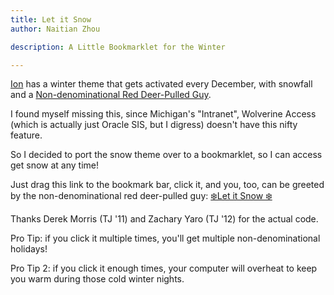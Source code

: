 ```yaml
---
title: Let it Snow
author: Naitian Zhou

description: A Little Bookmarklet for the Winter

---
```


[Ion](https://ion.tjhsst.edu) has a winter theme that gets activated every December,
with snowfall and a [Non-denominational Red Deer-Pulled Guy](https://github.com/tjcsl/ion/blob/master/intranet/static/themes/snow/snow.js#L102).

I found myself missing this, since Michigan's "Intranet", Wolverine Access (which is actually
just Oracle SIS, but I digress) doesn't have this nifty feature.

So I decided to port the snow theme over to a bookmarklet, so I can access get snow at any time!

Just drag this link to the bookmark bar, click it, and you, too, can be greeted by the non-denominational red
deer-pulled guy: [❄️Let it Snow ❄️](javascript:void%20function(){function%20e(){var%20e=/[\%3F%26]flake=([^%26%23]*)/,n=e.exec(window.location.href);null!==n%26%26(g=t(n[1])),e=/[\%3F%26]colors=([^%26%23]*)/,n=e.exec(window.location.href),null!==n%26%26(M=o(t(n[1])))}function%20t(e){e=unescape(e);for(var%20t=%22%22,o=0,n=0,a=0;o%3Ce.length;)n=e.charCodeAt(o),128%3En%3Ft+=String.fromCharCode(n):224%3En%26%26n%3E191%3F(a=e.charCodeAt(++o),t+=String.fromCharCode((31%26n)%3C%3C6|63%26a)):(a=e.charCodeAt(++o),c3=e.charCodeAt(++o),t+=String.fromCharCode((15%26n)%3C%3C12|(63%26a)%3C%3C6|63%26c3)),o++;return%20t.replace(/%26/g,%22%26amp;%22).replace(/%3C/g,%22%26lt;%22).replace(/%3E/g,%22%26gt;%22)}function%20o(e){var%20t=%220123456789abcdef%22,o=e.split(%22,%22);o=o.map(function(e){return%20e.split(%22:%22)});for(var%20n,a,r,l,s=[],i=0;i%3C500*o.length;i++)if(n=o[Math.floor(Math.random()*o.length)],n[1]){for(a=%22%22,r=Math.random(),l=0;l%3Cn[0].length;l++){var%20d=parseInt(n[0][l],16),f=parseInt(n[1][l],16);a+=t[Math.floor(r*d+(1-r)*f)]}s.push(%22%23%22+a)}else%20s.push(%22%23%22+n[0]);return%20s}function%20n(){E=window.outerWidth,T=window.outerHeight,j=E-40,O=T-(z%3F5:37),z%26%26(G=N/j),A%26%26(F=150)}function%20a(){if(e(),document.body.classList%3Fdocument.body.classList.add(%22has-snow%22):document.body.className+=%22%20has-snow%22,H=document.createElement(%22div%22),H.id=%22snowcontainer%22,H.style.position=%22fixed%22,H.style.top=%220%22,H.style.left=%220%22,H.style.width=%22100%25%22,H.style.height=%22100%25%22,H.style.marginTop=%22-20px%22,H.style.overflow=%22hidden%22,H.style.zIndex=%2210%22,H.style.pointerEvents=%22none%22,document.body.appendChild(H),K%26%26(k=document.createElement(%22img%22),k.src=P,k.style.position=%22absolute%22,k.style.top=Math.floor(Math.random()*O-R)+%22px%22,k.style.zIndex=%22-1%22,H.appendChild(k)),z)for(var%20t=0;N%3Et;t++)_[t]=O;if(A%26%26!h){var%20o=document.createElement(%22canvas%22);o.style.position=%22absolute%22,o.style.left=%220%22,o.style.top=%220%22,o.style.width=E+%22px%22,o.style.height=T+%22px%22,o.style.zIndex=%22-1%22,o.style.pointerEvents=%22none%22,I=o.getContext(%222d%22),document.body.appendChild(o),I.lineWidth=2,I.strokeStyle=%22white%22}for(var%20t=0;u%3E=t;t++)D[t]=document.createElement(%22span%22),g%20instanceof%20Array%3FD[t].innerHTML=g[Math.floor(Math.random()*w)]:D[t].innerHTML=g,D[t].style.color=M[Math.floor(Math.random()*M.length)],D[t].style.fontFamily=x[Math.floor(Math.random()*x.length)],q=Math.floor(Math.random()*B)+b,D[t].size=q,z%26%26(D[t].size-=5),D[t].style.fontSize=q+%22pt%22,D[t].style.position=%22absolute%22,D[t].x=Math.floor(Math.random()*j),W[t]=Math.floor(Math.random()*O),D[t].style.left=D[t].x+%22px%22,D[t].style.top=W[t]+%22px%22,D[t].fall=v*q/5,D[t].style.zIndex=%22-2%22,H.appendChild(D[t]);window.requestAnimationFrame(z%3Fr:A%3Fs:l)}function%20r(){K%26%26(V+=U,V%3E=j+Q%26%26(V=-Q,k.style.top=Math.floor(Math.random()*O-R)+%22px%22),k.style.left=V+%22px%22);for(var%20e=0;u%3E=e;e++)if(W[e]+=D[e].fall,D[e].style.top=W[e]+%22px%22,S=D[e].x+10*Math.sin(W[e]/9),D[e].style.left=S+%22px%22,L=Math.floor(G*(S+D[e].size/2)),W[e]+D[e].size%3E_[L]){var%20t=D[e].innerHTML;(_[L+1]-_[L]%3C5%26%26_[L-1]-_[L]%3C5||W[e]%3E=O)%26%26(_[L]=W[e]%3C_[L]%3FW[e]:_[L],D[e]=document.createElement(%22span%22),D[e].innerHTML=t,D[e].style.color=M[Math.floor(Math.random()*M.length)],D[e].style.fontFamily=x[Math.floor(Math.random()*x.length)],q=Math.floor(Math.random()*B)+b,D[e].size=q-5,D[e].style.fontSize=q+%22pt%22,D[e].style.position=%22absolute%22,D[e].x=Math.floor(Math.random()*j),W[e]=-D[e].size,D[e].style.left=D[e].x+%22px%22,D[e].style.top=W[e]+%22px%22,D[e].fall=v*q/5,D[e].style.zIndex=%22-1%22,H.appendChild(D[e]))}setTimeout(function(){window.requestAnimationFrame(r)},1e3/snowfps)}function%20l(){K%26%26(V+=U,V%3E=j+Q%26%26(V=-Q,k.style.top=Math.floor(Math.random()*O-R)+%22px%22),k.style.left=V+%22px%22);for(var%20e=0;u%3E=e;e++)W[e]+=D[e].fall,W[e]%3E=O%26%26(W[e]=-D[e].size),D[e].style.top=W[e]+%22px%22,D[e].style.left=D[e].x+10*Math.sin(W[e]/9)+%22px%22;setTimeout(function(){window.requestAnimationFrame(l)},1e3/snowfps)}function%20s(){K%26%26(V+=U,V%3E=j+Q%26%26(V=-Q,k.style.top=Math.floor(Math.random()*O-R)+%22px%22),k.style.left=V+%22px%22);for(var%20e=0;u%3E=e;e++)W[e]+=D[e].fall,W[e]%3E=O%26%26(W[e]=-D[e].size,setTimeout(%22iterfastpile()%22,10)),D[e].style.top=W[e]+%22px%22,D[e].style.left=D[e].x+10*Math.sin(W[e]/9)+%22px%22;setTimeout(function(){window.requestAnimationFrame(s)},1e3/snowfps)}var%20i=%22myCss%22;if(!document.getElementById(i)){var%20d=document.getElementsByTagName(%22head%22)[0],f=document.createElement(%22link%22);f.id=i,f.rel=%22stylesheet%22,f.type=%22text/css%22,f.href=%22https://gist.githubusercontent.com/naitian/6c7d304f80fd72ca2e116f8bfe03b6a1/raw/b38981c888ec2dab53d2e844348ff7f016fb13c6/snow.css%22,f.media=%22all%22,d.appendChild(f)}var%20p=%22https://ion.tjhsst.edu/static/themes/snow/%22,h=%22Microsoft%20Internet%20Explorer%22===navigator.appName,c=-1!==navigator.userAgent.toLowerCase().indexOf(%22android%22),m=c,y=!h;if(%22undefined%22==typeof%20u)var%20u=m%3F15:100;window.requestAnimationFrame||(window.requestAnimationFrame=function(e){return%20e()});var%20M=[%22%23aac%22,%22%23ddF%22,%22%23ccD%22],w=3,x=[%22Arial%20Black%22,%22Arial%20Narrow%22,%22Times%22,%22Comic%20Sans%20MS%22];if(%22undefined%22==typeof%20g)var%20g=h%3F%22*%22:[%22❄%22,%22❅%22,%22❆%22];if(%22undefined%22==typeof%20v)var%20v=y%3F.5:1;if(%22undefined%22==typeof%20C||%22undefined%22==typeof%20b)var%20C=m%3F44:22,b=m%3F16:8;%22undefined%22==typeof%20snowfps%26%26(snowfps=30);var%20z=y,A=!y;A=A%26%26!h;var%20E,T,F,I,S,L,q,H,k,N=200,B=C-b,D=[],W=[],j=1e3,O=1e3,_=[],G=N/j,J=new%20Date,K=11===J.getMonth()%26%26J.getDate()%3C=25,P=p+%22santa_xsnow.gif%22,Q=210,R=83,U=5,V=-Q;window.onresize=n,n();a()}();)

Thanks Derek Morris (TJ '11) and Zachary Yaro (TJ '12) for the actual code.

Pro Tip: if you click it multiple times, you'll get multiple non-denominational holidays!

Pro Tip 2: if you click it enough times, your computer will overheat to keep you warm
during those cold winter nights.
